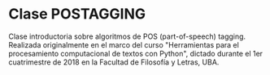 # Clase POSTAGGING

Clase introductoria sobre algoritmos de POS (part-of-speech) tagging.
Realizada originalmente en el marco del curso "Herramientas para el procesamiento computacional de textos con Python",
dictado durante el 1er cuatrimestre de 2018 en la Facultad de Filosofía y Letras, UBA.
